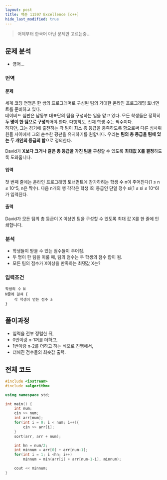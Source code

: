 ```yaml
---
layout: post
title: 백준 11597 Excellence [c++]
hide_last_modified: true
---
```


> 어제부터 한국어 아닌 문제만 고르는중...



## 문제 분석

- 영어...



### 번역

#### 문제

세계 코딩 연맹은 한 쌍의 프로그래머로 구성된 팀의 거대한 온라인 프로그래밍 토너먼트를 준비하고 있다.<br>
데이비드 심판은 남동부 대표단의 팀을 구성하는 일을 맡고 있다. 모든 학생들은 정확히 **두 명이 한 팀으로 구성**되어야 한다. 다행히도, 전체 학생 수는 짝수이다. <br>하지만, 그는 경기에 출전하는 각 팀이 최소 총 등급을 충족하도록 함으로써 다른 심사위원들 사이에서 그의 순수한 평판을 유지하기를 원합니다. 우리는 **팀의 총 등급을 팀에 있는 두 개인의 등급의 합**으로 정의한다.

David가 **X보다 크거나 같은 총 등급을 가진 팀을 구성**할 수 있도록 **최대값 X를 결정**하도록 도와줍니다.



#### 입력

첫 번째 줄에는 온라인 프로그래밍 토너먼트에 참가하려는 학생 수 n이 주어진다(1  ≤ n ≤ 10^5, n은 짝수). 다음 n개의 행 각각은 학생 i의 등급인 단일 정수 si(1 ≤ si ≤ 10^6)가 입력된다.



#### 출력

David가 모든 팀의 총 등급이 X 이상인 팀을 구성할 수 있도록 최대 값 X를 한 줄에 인쇄합니다.



### 분석

- 학생들이 받을 수 있는 점수들이 주어짐.
- 두 명이 한 팀을 이룰 때, 팀의 점수는 두 학생의 점수 합이 됨.
- 모든 팀의 점수가 X이상을 만족하는 최댓값 X는?



### 입력조건

```
학생의 수 N
N줄에 걸쳐 {
	각 학생이 얻는 점수 a
}
```



## 풀이과정

- 입력을 전부 정렬한 뒤,
- 0번이랑 n-1꺼를 더하고,
- 1번이랑 n-2를 더하고 하는 식으로 진행해서,
- 더해진 점수들의 최솟값 출력.



## 전체 코드

```c++
#include <iostream>
#include <algorithm>

using namespace std;

int main() {
    int num;
    cin >> num;
    int arr[num];
    for(int i = 0; i < num; i++){
        cin >> arr[i];
    }
    sort(arr, arr + num);

    int hn = num/2;
    int minnum = arr[0] + arr[num-1];
    for(int i = 1; i <hn; i++)
        minnum = min(arr[i] + arr[num-1-i], minnum);

    cout << minnum;
}
```

